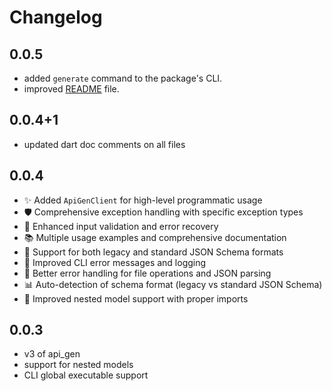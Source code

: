 # Changelog

## 0.0.5

- added `generate` command to the package's CLI.
- improved [README](https://github.com/mrrda1969/api_gen?tab=readme-ov-file#) file.

## 0.0.4+1

- updated dart doc comments on all files

## 0.0.4

- ✨ Added `ApiGenClient` for high-level programmatic usage
- 🛡️ Comprehensive exception handling with specific exception types
- 🔧 Enhanced input validation and error recovery
- 📚 Multiple usage examples and comprehensive documentation
- 🚀 Support for both legacy and standard JSON Schema formats
- 📝 Improved CLI error messages and logging
- 🎯 Better error handling for file operations and JSON parsing
- 📊 Auto-detection of schema format (legacy vs standard JSON Schema)
- 🔗 Improved nested model support with proper imports

## 0.0.3

- v3 of api_gen
- support for nested models
- CLI global executable support
